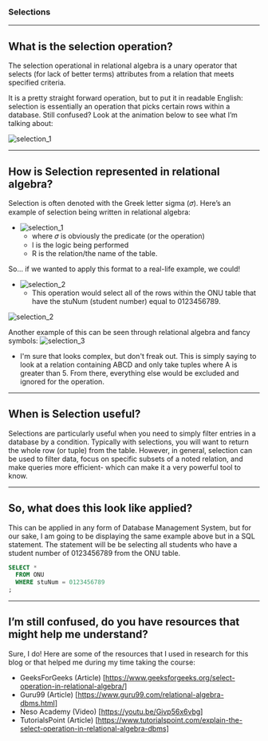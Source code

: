 ### Selections

---
## What is the selection operation?
The selection operational in relational algebra is a unary operator that selects (for lack of better terms) attributes from a relation that meets specified criteria. 

It is a pretty straight forward operation, but to put it in readable English: selection is essentially an operation that picks certain rows within a database.
Still confused? Look at the animation below to see what I’m talking about:

![selection_1](https://alexduke.net/selection_1.gif)

---
## How is Selection represented in relational algebra?
Selection is often denoted with the Greek letter sigma (𝜎). Here’s an example of selection being written in relational algebra:
- ![selection_1](https://alexduke.net/selection_1_1.png)
  - where 𝜎 is obviously the predicate (or the operation)
  - l is the logic being performed
  - R is the relation/the name of the table.

So... if we wanted to apply this format to a real-life example, we could!
- ![selection_2](https://alexduke.net/selection_1_2.png)
  - This operation would select all of the rows within the ONU table that have the stuNum (student number) equal to 0123456789.

![selection_2](https://alexduke.net/selection_2.gif)

Another example of this can be seen through relational algebra and fancy symbols:
![selection_3](https://alexduke.net/selection_1_3.gif)
- I'm sure that looks complex, but don't freak out. This is simply saying to look at a relation containing ABCD and only take tuples where A is greater than 5. From there, everything else would be excluded and ignored for the operation.

---
## When is Selection useful?
Selections are particularly useful when you need to simply filter entries in a database by a condition. Typically with selections, you will want to return the whole row (or tuple) from the table. However, in general, selection can be used to filter data, focus on specific subsets of a noted relation, and make queries more efficient- which can make it a very powerful tool to know.

---
## So, what does this look like applied?
This can be applied in any form of Database Management System, but for our sake, I am going to be displaying the same example above but in a SQL statement. The statement will be be selecting all students who have a student number of 0123456789 from the ONU table.

```sql
SELECT *
  FROM ONU
  WHERE stuNum = 0123456789
;
```

---
## I’m still confused, do you have resources that might help me understand?
Sure, I do! Here are some of the resources that I used in research for this blog or that helped me during my time taking the course:
- GeeksForGeeks (Article) [https://www.geeksforgeeks.org/select-operation-in-relational-algebra/]
- Guru99 (Article) [https://www.guru99.com/relational-algebra-dbms.html]
- Neso Academy (Video) [https://youtu.be/Givp56x6vbg]
- TutorialsPoint (Article) [https://www.tutorialspoint.com/explain-the-select-operation-in-relational-algebra-dbms]

